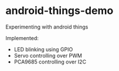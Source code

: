 # android-things-demo
Experimenting with android things

Implemented:
- LED blinking using GPIO
- Servo controlling over PWM
- PCA9685 controlling over I2C
